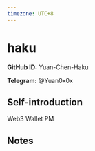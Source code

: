 ```yaml
---
timezone: UTC+8
---
```


# haku

**GitHub ID:** Yuan-Chen-Haku

**Telegram:** @Yuan0x0x

## Self-introduction

Web3 Wallet PM

## Notes

<!-- Content_START -->


<!-- Content_END -->
